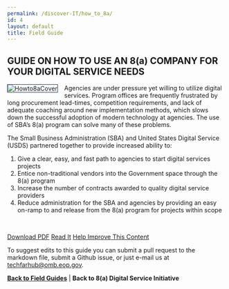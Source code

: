 ```yaml
---
permalink: /discover-IT/how_to_8a/
id: 4
layout: default
title: Field Guide
---
```


## GUIDE ON HOW TO USE AN 8(a) COMPANY FOR YOUR DIGITAL SERVICE NEEDS

![Howto8aCover](https://github.com/usds/techfar-hub/blob/master/assets/img/HowtoGuideCover.jpg?raw=true)
Agencies are under pressure yet willing to utilize digital services.  Program offices are frequently frustrated by long procurement lead-times, competition requirements, and lack of adequate coaching around new implementation methods, which slows down the successful adoption of modern technology at agencies.  The use of SBA’s 8(a) program can solve many of these problems.  

The Small Business Administration (SBA) and United States Digital Service (USDS) partnered together to provide increased ability to:

1.	Give a clear, easy, and fast path to agencies to start digital services projects
2.	Entice non-traditional vendors into the Government space through the 8(a) program
3.	Increase the number of contracts awarded to quality digital service providers
4.	Reduce administration for the SBA and agencies by providing an easy on-ramp to and release from the 8(a) program for projects within scope


<br/>

<a class="usa-button" type="button" href="https://techfarhub.cio.gov/assets/files/Quick%20and%20Dirty%20Skinny%20on%20Agile%20Software%20Development-I2.pdf">Download PDF</a>  <a class="usa-button" type="button" href="https://github.com/usds/techfar-hub/blob/master/docs/Quick-and-Dirty-Skinny-on-Agile-Software-Development.md">Read It</a>  <a class="usa-button" type="button" target="blank" href="https://github.com/usds/techfar-hub/blob/master/README.md">Help Improve This Content</a>

To suggest edits to this guide you can submit a pull request to the markdown file, submit a Github issue, or just e-mail us at [techfarhub@omb.eop.gov](mailto:techfarhub@omb.eop.gov).

[**Back to Field Guides**]( https://techfarhub.cio.gov/discover-IT/#fieldGuides) | **Back to 8(a) Digital Service Initiative**

<style> img[alt=Howto8aCover] {
  max-width:  250px;
  max-height: 250px;
  float: left;
  margin: 0px 15px 15px 0px;
  border-width: 1px;
  border-style: solid;
  border-color: #112e51;
  } </style>
